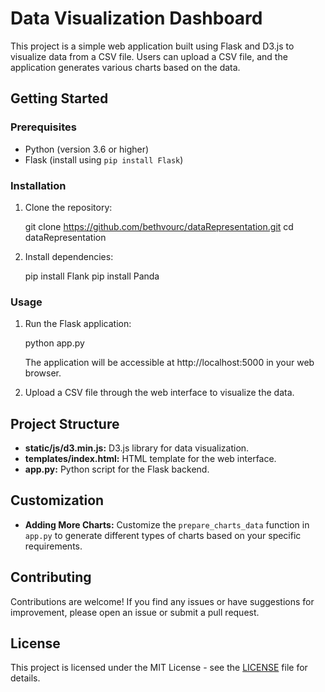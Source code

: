 # Data Visualization Dashboard

This project is a simple web application built using Flask and D3.js to visualize data from a CSV file. Users can upload a CSV file, and the application generates various charts based on the data.

## Getting Started

### Prerequisites

- Python (version 3.6 or higher)
- Flask (install using `pip install Flask`)

### Installation

1. Clone the repository:

   git clone https://github.com/bethvourc/dataRepresentation.git
   cd dataRepresentation

2. Install dependencies:

   pip install Flank
   pip install Panda


### Usage

1. Run the Flask application:

   python app.py


   The application will be accessible at http://localhost:5000 in your web browser.

2. Upload a CSV file through the web interface to visualize the data.

## Project Structure

- **static/js/d3.min.js:** D3.js library for data visualization.
- **templates/index.html:** HTML template for the web interface.
- **app.py:** Python script for the Flask backend.

## Customization

- **Adding More Charts:** Customize the `prepare_charts_data` function in `app.py` to generate different types of charts based on your specific requirements.

## Contributing

Contributions are welcome! If you find any issues or have suggestions for improvement, please open an issue or submit a pull request.

## License

This project is licensed under the MIT License - see the [LICENSE](LICENSE) file for details.